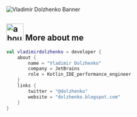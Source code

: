 ![Vladimir Dolzhenko Banner](https://raw.github.com/vladimirdolzhenko/vladimirdolzhenko/master/images/github.png)

## <img width="45" alt="about" src="https://raw.github.com/vladimirdolzhenko/vladimirdolzhenko/master/images/about.png"> More about me
```kotlin
val vladimirdolzhenko = developer {
    about {
        name = "Vladimir Dolzhenko"
        company = JetBrains
        role = Kotlin_IDE_performance_engineer
    }
    links {
        twitter = "@dolzhenko"
        website = "dolzhenko.blogspot.com"
    }
}
```
